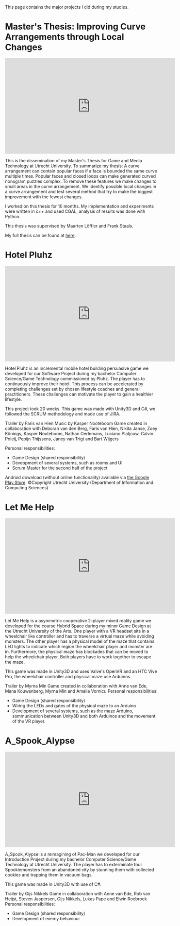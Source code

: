 This page contains the major projects I did during my studies.

# Master's Thesis: Improving Curve Arrangements through Local Changes
<iframe width="560" height="315"
src="https://youtube.com/embed/X_3Y3qNJ7s8" 
frameborder="0" 
allow="accelerometer; autoplay; encrypted-media; gyroscope; picture-in-picture" 
allowfullscreen></iframe>

This is the dissemination of my Master's Thesis for Game and Media Technology at Utrecht University. To summarize my thesis:
A curve arrangement can contain popular faces if a face is bounded the same curve multiple times. Popular faces and closed loops can make generated curved nonogram puzzles complex. To remove these features we make changes to small areas in the curve arrangement. We identify possible local changes in a curve arrangement and test several method that try to make the biggest improvement with the fewest changes.

I worked on this thesis for 10 months.
My implementation and experiments were written in c++ and used CGAL, analysis of results was done with Python.

This thesis was supervised by Maarten Löffler and Frank Staals.

My full thesis can be found at [here](https://studenttheses.uu.nl/handle/20.500.12932/42727).

# Hotel Pluhz
<iframe width="560" height="315"
src="https://www.youtube.com/embed/ee7AyfBu_Hc" 
frameborder="0" 
allow="accelerometer; autoplay; encrypted-media; gyroscope; picture-in-picture" 
allowfullscreen></iframe>

Hotel Pluhz is an incremental mobile hotel building persuasive game we developed for our Software Project during my bachelor Computer Science/Game Technology commissioned by Pluhz. The player has to continuously improve their hotel. This process can be accelerated by completing challenges set by chosen lifestyle coaches and general practitioners. These challenges can motivate the player to gain a healthier lifestyle.

This project took 20 weeks.
This game was made with Unity3D and C#, we followed the SCRUM methodology and made use of JIRA. 

Trailer by Faris van Hien
Music by Kasper Nooteboom
Game created in collaboration with Deborah van den Berg, Faris van Hien, Nikita Janse, Zoey Könings, Kasper Nooteboom, Nathan Oerlemans, Luciano Platjouw, Calvin Poleij, Pepijn Thijssens, Janey van Trigt and Bart Wijgers

Personal responsibilities:
- Game Design (shared responsibility)
- Deveopment of several systems, such as rooms and UI
- Scrum Master for the second half of the project

Android download (without online functionality) available via [the Google Play Store](https://play.google.com/store/apps/details?id=com.pluhz.hotel_pluhz).
©Copyright Utrecht University (Department of Information and Computing Sciences)

# Let Me Help
<iframe width="560" height="315"
src="https://youtube.com/embed/LMPCoiNkpgQ" 
frameborder="0" 
allow="accelerometer; autoplay; encrypted-media; gyroscope; picture-in-picture" 
allowfullscreen></iframe>

Let Me Help is a asymmetric cooperative 2-player mixed reality game we developed for the course Hybrid Space during my minor Game Design at the Utrecht University of the Arts. One player with a VR headset sits in a wheelchair like controller and has to traverse a virtual maze while avoiding monsters. The other player has a physical model of the maze that contains LED lights to indicate which region the wheelchair player and monster are in. Furthermore, the physical maze has blockades that can be moved to help the wheelchair player. Both players have to work together to escape the maze.

This game was made in Unity3D and uses Valve's OpenVR and an HTC Vive Pro, the wheelchair controller and physical maze use Arduinos.

Trailer by Myrna Min
Game created in collaboration with Anne van Ede, Mana Kouwenberg, Myrna Min and Amalia Vornicu
Personal responsibilities:
- Game Design (shared responsibility)
- Wiring the LEDs and gates of the physical maze to an Arduino
- Development of several systems, such as the maze Arduino, sommunication between Unity3D and both Arduinos and the movement of the VR player.

# A_Spook_Alypse
<iframe width="560" height="315"
src="https://www.youtube.com/embed/YThUUhAuPxM" 
frameborder="0" 
allow="accelerometer; autoplay; encrypted-media; gyroscope; picture-in-picture" 
allowfullscreen></iframe>

A_Spook_Alypse is a reimagining of Pac-Man we developed for our Introduction Project during my bachelor Computer Science/Game Technology at Utrecht University. The player has to exterminate four Spookiemonsters from an abandoned city by stunning them with collected cookies and trapping them in vacuum bags.

This game was made in Unity3D with use of C#.

Trailer by Gijs Nikkels
Game in collaboration with Anne van Ede, Rob van Heijst, Steven Jaspersen, Gijs Nikkels, Lukas Pape and Elwin Roebroek
Personal responsibilities:
- Game Design (shared responsibility)
- Development of enemy behaviour
